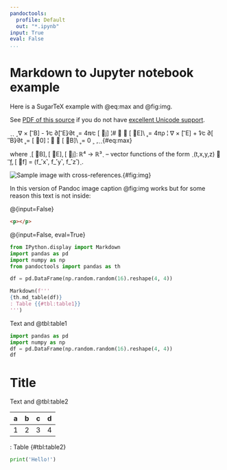 ```yaml
---
pandoctools:
  profile: Default
  out: "*.ipynb"
input: True
eval: False
...
```


# Markdown to Jupyter notebook example

Here is a SugarTeX example with @eq:max and @fig:img.

See [PDF of this source](https://github.com/kiwi0fruit/sugartex/raw/master/sugartex.pdf) if you do not have [excellent Unicode support](https://github.com/kiwi0fruit/sugartex#atom-editor-with-full-unicode-support).


ˎˎ
˱∇ × [ ⃗B] - 1∕c ∂[ ⃗E]∕∂t ˳= 4π∕c [ ⃗j] ¦#
               ∇ ⋅ [ ⃗E]\ ˳= 4πρ       ¦
 ∇ × [ ⃗E] + 1∕c ∂[ ⃗B]∕∂t ˳= [ ⃗0]      ¦
               ∇ ⋅ [ ⃗B]\ ˳= 0         ˲
,ˎˎ{#eq:max}

where ˎ[ ⃗B], [ ⃗E], [ ⃗j]: ℝ⁴ → ℝ³ˎ – vector functions of the form
ˎ(t,x,y,z) ↦ [ ⃗f](t,x,y,z), [ ⃗f] = (f_˹x˺, f_˹y˺, f_˹z˺)ˎ.


![Sample image with cross-references.](https://avatars3.githubusercontent.com/u/19735117?s=460&v=4){#fig:img}

In this version of Pandoc image caption @fig:img works but for some reason this text is not inside:

@{input=False}
```html
<p></p>
```

@{input=False, eval=True}
```py
from IPython.display import Markdown
import pandas as pd
import numpy as np
from pandoctools import pandas as th

df = pd.DataFrame(np.random.random(16).reshape(4, 4))

Markdown(f'''
{th.md_table(df)}
: Table {{#tbl:table1}}
''')
```

Text and @tbl:table1


```py
import pandas as pd
import numpy as np
df = pd.DataFrame(np.random.random(16).reshape(4, 4))
df
```

# Title

Text and @tbl:table2

| a | b | c | d |
|---|---|---|---|
| 1 | 2 | 3 | 4 |

: Table {#tbl:table2}

```py
print('Hello!')
```
